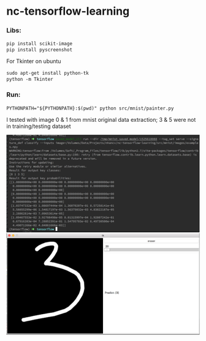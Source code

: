# nc-tensorflow-learning

### Libs:
```
pip install scikit-image
pip install pyscreenshot
```


For Tkinter on ubuntu
```
sudo apt-get install python-tk
python -m Tkinter
```


### Run: 
```
PYTHONPATH="${PYTHONPATH}:$(pwd)" python src/mnist/painter.py
```


I tested with image 0 & 1 from mnist original data extraction; 3 & 5 were not in training/testing dataset

![Preview](readme/predict_mnist.png)
![Preview](readme/painter.png)

